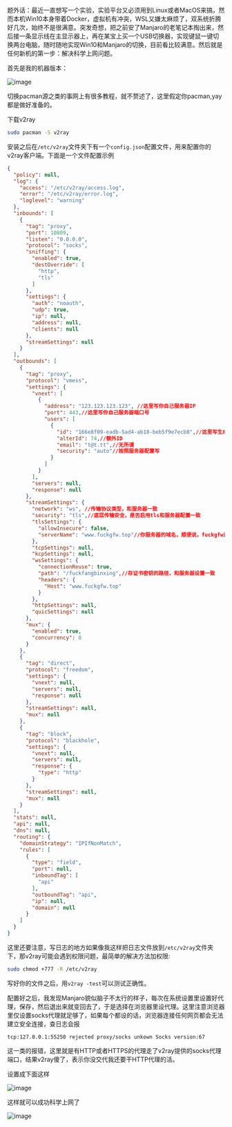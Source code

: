 
题外话：最近一直想写一个实验，实验平台又必须用到Linux或者MacOS来搞，然而本机Win10本身带着Docker，虚拟机有冲突，WSL又嫌太麻烦了，双系统折腾好几次，始终不是很满意。突发奇想，把之前安了Manjaro的老笔记本掏出来，然后接一条显示线在主显示器上，再在某宝上买一个USB切换器，实现键鼠一键切换两台电脑，随时随地实现Win10和Manjaro的切换，目前看比较满意。然后就是任何新机的第一步：解决科学上网问题。

首先是我的机器版本：

![image](/static/manjaro_screenfetch_20210505.png)

切换pacman源之类的事网上有很多教程，就不赘述了，这里假定你pacman,yay都是做好准备的。

下载v2ray

```bash
sudo pacman -S v2ray
```

安装之后在`/etc/v2ray`文件夹下有一个`config.json`配置文件，用来配置你的v2ray客户端。下面是一个文件配置示例

```json
{
  "policy": null,
  "log": {
    "access": "/etc/v2ray/access.log",
    "error": "/etc/v2ray/error.log",
    "loglevel": "warning"
  },
  "inbounds": [
    {
      "tag": "proxy",
      "port": 10809,
      "listen": "0.0.0.0",
      "protocol": "socks",
      "sniffing": {
        "enabled": true,
        "destOverride": [
          "http",
          "tls"
        ]
      },
      "settings": {
        "auth": "noauth",
        "udp": true,
        "ip": null,
        "address": null,
        "clients": null
      },
      "streamSettings": null
    }
  ],
  "outbounds": [
    {
      "tag": "proxy",
      "protocol": "vmess",
      "settings": {
        "vnext": [
          {
            "address": "123.123.123.123", //这里写你自己服务器IP
            "port": 443,//这里写你自己服务器端口号
            "users": [
              {
                "id": "166e8f09-eadb-5ad4-ab18-beb5f9e7ecb8",//这里写生成的用户ID
                "alterId": 74,//额外ID
                "email": "t@t.tt",//无所谓
                "security": "auto"//按照服务器配置写
              }
            ]
          }
        ],
        "servers": null,
        "response": null
      },
      "streamSettings": {
        "network": "ws", //传输协议类型，和服务器一致
        "security": "tls",//底层传输安全，是否启用tls和服务器配置一致
        "tlsSettings": {
          "allowInsecure": false,
          "serverName": "www.fuckgfw.top"//你服务器的域名，顺便说，fuckgfw这种域名国内还注册不了
        },
        "tcpSettings": null,
        "kcpSettings": null,
        "wsSettings": {
          "connectionReuse": true,
          "path": "/fuckfangbinxing",//存证书密钥的路径，和服务器设置一致
          "headers": {
            "Host": "www.fuckgfw.top"
          }
        },
        "httpSettings": null,
        "quicSettings": null
      },
      "mux": {
        "enabled": true,
        "concurrency": 8
      }
    },
    {
      "tag": "direct",
      "protocol": "freedom",
      "settings": {
        "vnext": null,
        "servers": null,
        "response": null
      },
      "streamSettings": null,
      "mux": null
    },
    {
      "tag": "block",
      "protocol": "blackhole",
      "settings": {
        "vnext": null,
        "servers": null,
        "response": {
          "type": "http"
        }
      },
      "streamSettings": null,
      "mux": null
    }
  ],
  "stats": null,
  "api": null,
  "dns": null,
  "routing": {
    "domainStrategy": "IPIfNonMatch",
    "rules": [
      {
        "type": "field",
        "port": null,
        "inboundTag": [
          "api"
        ],
        "outboundTag": "api",
        "ip": null,
        "domain": null
      }
    ]
  }
}
```

这里还要注意，写日志的地方如果像我这样把日志文件放到`/etc/v2ray`文件夹下，那v2ray可能会遇到权限问题，最简单的解决方法加权限:

```bash
sudo chmod +777 -R /etc/v2ray
```

写好你的文件之后，用`v2ray -test`可以测试正确性。

配置好之后，我发现Manjaro貌似脑子不太行的样子，每次在系统设置里设置好代理，保存，然后退出来就变回去了，于是选择在浏览器里设代理。这里注意浏览器里仅设置socks代理就足够了，如果每个都设的话，浏览器连接任何网页都会无法建立安全连接，查日志会报

```
tcp:127.0.0.1:55250 rejected proxy/socks unkown Socks version:67
```

这一类的报错，这里就是有HTTP或者HTTPS的代理走了v2ray提供的socks代理端口，结果v2ray傻了，表示你没交代我还要干HTTP代理的活。

设置成下面这样

![image](/static/firefox_proxy_20210505.png)

这样就可以成功科学上网了

![image](/static/firefox_google_20210505.png)